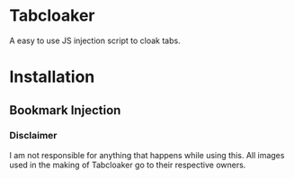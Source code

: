 # Tabcloaker

A easy to use JS injection script to cloak tabs.

# Installation

## Bookmark Injection

### Disclaimer
I am not responsible for anything that happens while using this.
All images used in the making of Tabcloaker go to their respective owners.